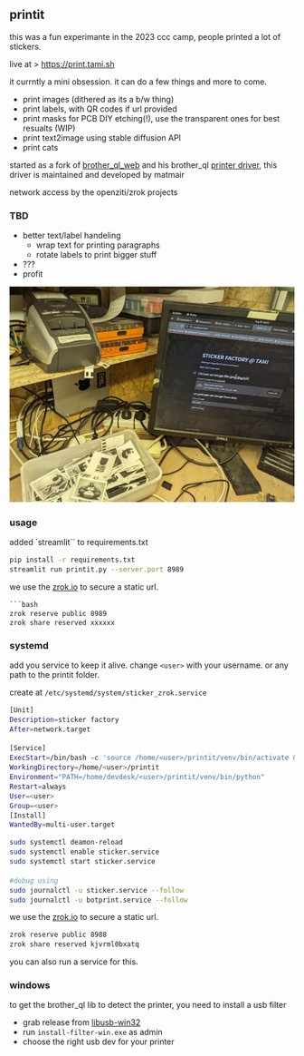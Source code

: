 

## printit
this was a fun experimante in the 2023 ccc camp, people printed a lot of stickers.

live at > https://print.tami.sh 

it currntly a mini obsession. it can do a few things and more to come.   
 * print images (dithered as its a b/w thing)
 * print labels, with QR codes if url provided
 * print masks for PCB DIY etching(!), use the transparent ones for best resualts (WIP)
 * print text2image using stable diffusion API
 * print cats

started as a fork of [brother_ql_web](https://github.com/pklaus/brother_ql_web) and his brother_ql [printer driver](https://github.com/matmair/brother_ql-inventree), this driver is maintained and developed by matmair 

network access by the openziti/zrok projects
### TBD
 * better text/label handeling
   * wrap text for printing paragraphs
   * rotate labels to print bigger stuff
 * ???
 * profit


![print station](./assets/station_sm.jpg)
### usage
added `streamlit`` to requirements.txt
```bash
pip install -r requirements.txt
streamlit run printit.py --server.port 8989
```

we use the [zrok.io](https://zrok.io/) to secure a static url. 
```
```bash
zrok reserve public 8989
zrok share reserved xxxxxx
```


### systemd
add you service to keep it alive. change `<user>` with your username. or any path to the printit folder.

create at `/etc/systemd/system/sticker_zrok.service`
```bash
[Unit]
Description=sticker factory
After=network.target

[Service]
ExecStart=/bin/bash -c 'source /home/<user>/printit/venv/bin/activate && streamlit run printit.py --server.port 8989'
WorkingDirectory=/home/<user>/printit
Environment="PATH=/home/devdesk/<user>/printit/venv/bin/python"
Restart=always
User=<user>
Group=<user>
[Install]
WantedBy=multi-user.target
```

```bash
sudo systemctl deamon-reload
sudo systemctl enable sticker.service
sudo systemctl start sticker.service

#debug using
sudo journalctl -u sticker.service --follow
sudo journalctl -u botprint.service --follow

```


we use the [zrok.io](https://docs.zrok.io/docs/guides/install/linux/) to secure a static url. 
```bash
zrok reserve public 8988
zrok share reserved kjvrml0bxatq
```
you can also run a service for this. 


### windows
to get the brother_ql lib to detect the printer, you need to install a usb filter 
 - grab release from [libusb-win32](https://github.com/mcuee/libusb-win32/)
 - run `install-filter-win.exe` as admin
 - choose the right usb dev for your printer


